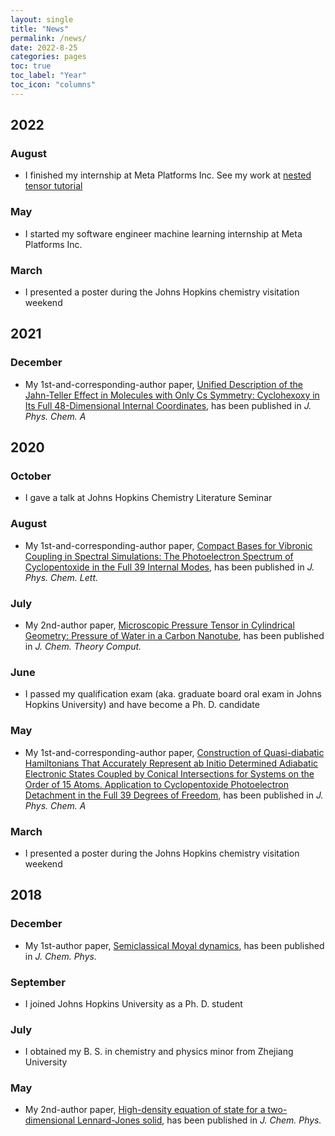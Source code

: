 ```yaml
---
layout: single
title: "News"
permalink: /news/
date: 2022-8-25
categories: pages
toc: true
toc_label: "Year"
toc_icon: "columns"
---
```

## 2022
### August
- I finished my internship at Meta Platforms Inc. See my work at [nested tensor tutorial](https://pytorch.org/tutorials/prototype/nestedtensor)

### May
- I started my software engineer machine learning internship at Meta Platforms Inc.

### March
- I presented a poster during the Johns Hopkins chemistry visitation weekend

## 2021
### December
- My 1st-and-corresponding-author paper, [Unified Description of the Jahn-Teller Effect in Molecules with Only Cs Symmetry: Cyclohexoxy in Its Full 48-Dimensional Internal Coordinates](https://doi.org/10.1021/acs.jpca.1c09123), has been published in *J. Phys. Chem. A*

## 2020
### October
- I gave a talk at Johns Hopkins Chemistry Literature Seminar

### August
- My 1st-and-corresponding-author paper, [Compact Bases for Vibronic Coupling in Spectral Simulations: The Photoelectron Spectrum of Cyclopentoxide in the Full 39 Internal Modes](https://doi.org/10.1021/acs.jpclett.0c02199), has been published in *J. Phys. Chem. Lett.*

### July
- My 2nd-author paper, [Microscopic Pressure Tensor in Cylindrical Geometry: Pressure of Water in a Carbon Nanotube](https://doi.org/10.1021/acs.jctc.0c00607), has been published in *J. Chem. Theory Comput.*

### June
- I passed my qualification exam (aka. graduate board oral exam in Johns Hopkins University) and have become a Ph. D. candidate

### May
- My 1st-and-corresponding-author paper, [Construction of Quasi-diabatic Hamiltonians That Accurately Represent ab Initio Determined Adiabatic Electronic States Coupled by Conical Intersections for Systems on the Order of 15 Atoms. Application to Cyclopentoxide Photoelectron Detachment in the Full 39 Degrees of Freedom](https://doi.org/10.1021/acs.jpca.0c02763), has been published in *J. Phys. Chem. A*

### March
- I presented a poster during the Johns Hopkins chemistry visitation weekend

## 2018
### December
- My 1st-author paper, [Semiclassical Moyal dynamics](https://doi.org/10.1063/1.5067005), has been published in *J. Chem. Phys.*

### September
- I joined Johns Hopkins University as a Ph. D. student

### July
- I obtained my B. S. in chemistry and physics minor from Zhejiang University

### May
- My 2nd-author paper, [High-density equation of state for a two-dimensional Lennard-Jones solid](https://doi.org/10.1063/1.5029488), has been published in *J. Chem. Phys.*

